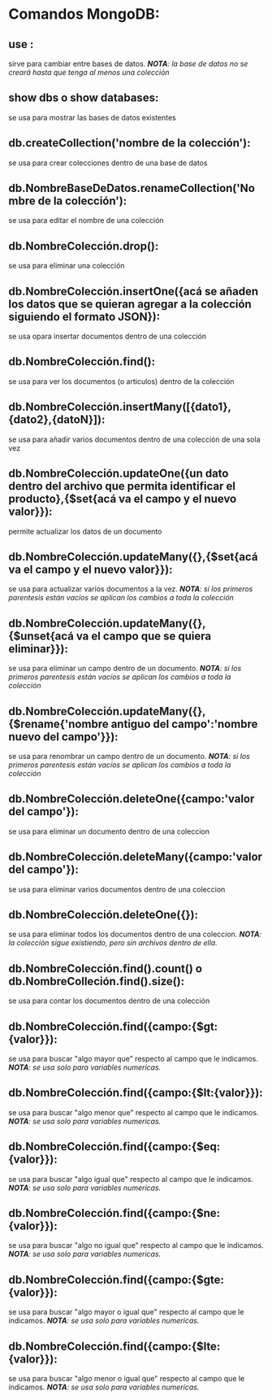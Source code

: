 # Comandos MongoDB:
## **use <nombre de la base de datos>**:
sirve para cambiar entre bases de datos. _**NOTA**: la base de datos no se creará hasta que tenga al menos una colección_
## **show dbs o show databases**: 
se usa para mostrar las bases de datos existentes
## **db.createCollection('nombre de la colección')**:
se usa para crear colecciones dentro de una base de datos
## **db.NombreBaseDeDatos.renameCollection('Nombre de la colección')**: 
se usa para editar el nombre de una colección
## **db.NombreColección.drop()**: 
se usa para eliminar una colección
## **db.NombreColección.insertOne({acá se añaden los datos que se quieran agregar a la colección siguiendo el formato JSON})**:
se usa opara insertar documentos dentro de una colección
## **db.NombreColección.find()**: 
se usa para ver los documentos (o articulos) dentro de la colección
## **db.NombreColección.insertMany([{dato1},{dato2},{datoN}])**:
se usa para añadir varios documentos dentro de una colección de una sola vez
## **db.NombreColección.updateOne({un dato dentro del archivo que permita identificar el producto},{$set{acá va el campo y el nuevo valor}})**:
permite actualizar los datos de un documento
## **db.NombreColección.updateMany({},{$set{acá va el campo y el nuevo valor}})**:
se usa para actualizar varios documentos a la vez. _**NOTA**: si los primeros parentesis están vacíos se aplican los cambios a toda la colección_
## **db.NombreColección.updateMany({},{$unset{acá va el campo que se quiera eliminar}})**:
se usa para eliminar un campo dentro de un documento.  _**NOTA**: si los primeros parentesis están vacíos se aplican los cambios a toda la colección_
## **db.NombreColección.updateMany({},{$rename{'nombre antiguo del campo':'nombre nuevo del campo'}})**: 
se usa para renombrar un campo dentro de un documento.  _**NOTA**: si los primeros parentesis están vacíos se aplican los cambios a toda la colección_
## **db.NombreColección.deleteOne({campo:'valor del campo'})**:
se usa para eliminar un documento dentro de una coleccion
## **db.NombreColección.deleteMany({campo:'valor del campo'})**:
se usa para eliminar varios documentos dentro de una coleccion
## **db.NombreColección.deleteOne({})**: 
se usa para eliminar todos los documentos dentro de una coleccion. _**NOTA**: la colección sigue existiendo, pero sin archivos dentro de ella._
## **db.NombreColección.find().count()** o **db.NombreColleción.find().size()**:
se usa para contar los documentos dentro de una colección
## **db.NombreColección.find({campo:{$gt:{valor}})**:
se usa para buscar "algo mayor que" respecto al campo que le indicamos. _**NOTA**: se usa solo para variables numericas._
## **db.NombreColección.find({campo:{$lt:{valor}})**:
se usa para buscar "algo menor que" respecto al campo que le indicamos. _**NOTA**: se usa solo para variables numericas._
## **db.NombreColección.find({campo:{$eq:{valor}})**:
se usa para buscar "algo igual que" respecto al campo que le indicamos. _**NOTA**: se usa solo para variables numericas._
## **db.NombreColección.find({campo:{$ne:{valor}})**:
se usa para buscar "algo no igual que" respecto al campo que le indicamos. _**NOTA**: se usa solo para variables numericas._
## **db.NombreColección.find({campo:{$gte:{valor}})**:
se usa para buscar "algo mayor o igual que" respecto al campo que le indicamos. _**NOTA**: se usa solo para variables numericas._
## **db.NombreColección.find({campo:{$lte:{valor}})**:
se usa para buscar "algo menor o igual que" respecto al campo que le indicamos. _**NOTA**: se usa solo para variables numericas._
